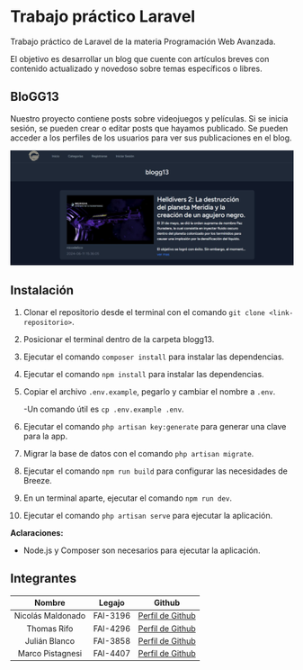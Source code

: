 # Trabajo práctico Laravel
Trabajo práctico de Laravel de la materia Programación Web Avanzada.

El objetivo es desarrollar un blog que cuente con artículos breves
con contenido actualizado y novedoso sobre temas específicos o libres.

## BloGG13
Nuestro proyecto contiene posts sobre videojuegos y películas. Si se inicia sesión, 
se pueden crear o editar posts que hayamos publicado. Se pueden acceder a los perfiles
de los usuarios para ver sus publicaciones en el blog.

![screenshot1](./public/storage/imagenes/screenshots/screenshot1.jpg)

## Instalación
1. Clonar el repositorio desde el terminal con el comando `git clone <link-repositorio>`.

2. Posicionar el terminal dentro de la carpeta blogg13.

3. Ejecutar el comando `composer install` para instalar las dependencias.

4. Ejecutar el comando `npm install` para instalar las dependencias.

5. Copiar el archivo `.env.example`, pegarlo y cambiar el nombre a `.env`. 

    -Un comando útil es `cp .env.example .env`.

6. Ejecutar el comando `php artisan key:generate` para generar una clave para la app.

7. Migrar la base de datos con el comando `php artisan migrate`.

8. Ejecutar el comando `npm run build` para configurar las necesidades de Breeze.

9. En un terminal aparte, ejecutar el comando `npm run dev`.

10. Ejecutar el comando `php artisan serve` para ejecutar la aplicación.

**Aclaraciones:**
* Node.js y Composer son necesarios para ejecutar la aplicación.

## Integrantes

| Nombre             | Legajo   | Github                                                   |
|:------------------:|:--------:|:-------------------------------------------------------: |
| Nicolás Maldonado  | FAI-3196 | [Perfil de Github](https://github.com/axelnicomaldonado) |
| Thomas Rifo        | FAI-4296 | [Perfil de Github](https://github.com/ThomasRifo)        |
| Julián Blanco      | FAI-3858 | [Perfil de Github](https://github.com/juliaanbl)         |
| Marco Pistagnesi   | FAI-4407 | [Perfil de Github](https://github.com/elpista)           |